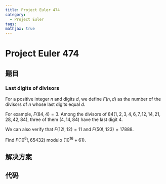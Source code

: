 ```yaml
---
title: Project Euler 474
category:
  - Project Euler
tags:
mathjax: true
---
```

<escape><!-- more --></escape>
    



# Project Euler 474
## 题目
### Last digits of divisors

For a positive integer $n$ and digits $d$, we define $F(n, d)$ as the number of the divisors of $n$ whose last digits equal $d$.

For example, $F(84, 4) = 3$. Among the divisors of $84 (1, 2, 3, 4, 6, 7, 12, 14, 21, 28, 42, 84)$, three of them $(4, 14, 84)$ have the last digit $4$.

We can also verify that $F(12!, 12) = 11$ and $F(50!, 123) = 17888$.

Find $F(10^6!, 65432)$ modulo $(10^{16} + 61)$.


## 解决方案


## 代码


